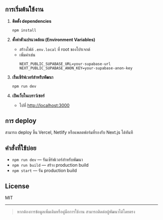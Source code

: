 
## การเริ่มต้นใช้งาน

1. **ติดตั้ง dependencies**
   ```bash
   npm install
   ```

2. **ตั้งค่าตัวแปรแวดล้อม (Environment Variables)**
   - สร้างไฟล์ `.env.local` ที่ root ของโปรเจกต์
   - เพิ่มค่าเช่น
     ```
     NEXT_PUBLIC_SUPABASE_URL=your-supabase-url
     NEXT_PUBLIC_SUPABASE_ANON_KEY=your-supabase-anon-key
     ```

3. **เริ่มเซิร์ฟเวอร์สำหรับพัฒนา**
   ```bash
   npm run dev
   ```

4. **เปิดเว็บในเบราว์เซอร์**
   - ไปที่ [http://localhost:3000](http://localhost:3000)

## การ deploy

สามารถ deploy ขึ้น Vercel, Netlify หรือแพลตฟอร์มที่รองรับ Next.js ได้ทันที

## คำสั่งที่ใช้บ่อย

- `npm run dev` — รันเซิร์ฟเวอร์สำหรับพัฒนา
- `npm run build` — สร้าง production build
- `npm start` — รัน production build

## License

MIT

---

> หากต้องการข้อมูลเพิ่มเติมหรือคู่มือการใช้งาน สามารถติดต่อผู้พัฒนาได้โดยตรง